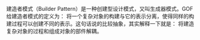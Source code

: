 建造者模式（Builder Pattern）是一种创建型设计模式，又叫生成器模式。GOF 给建造者模式的定义为： 将一个复杂对象的构建与它的表示分离，使得同样的构建过程可以创建不同的表示。这句话说的比较抽象，其实解释一下就是：
将建造复杂对象的过程和组成对象的部件解耦。